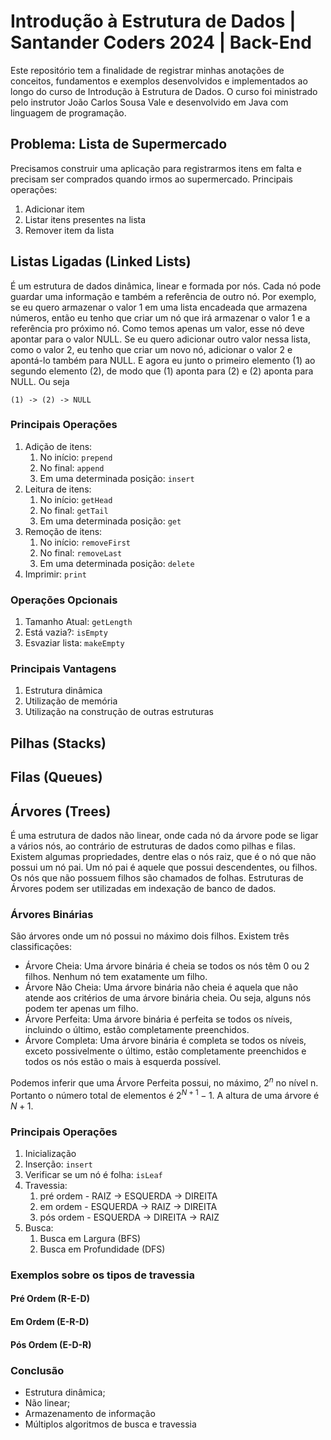 
#  Introdução à Estrutura de Dados | Santander Coders 2024 | Back-End

Este repositório tem a finalidade de registrar minhas anotações de conceitos, fundamentos e exemplos desenvolvidos e
implementados ao longo do curso de Introdução à Estrutura de Dados.
O curso foi ministrado pelo instrutor João Carlos Sousa Vale e desenvolvido em Java com linguagem de programação.


## Problema: Lista de Supermercado

Precisamos construir uma aplicação para registrarmos itens em falta e precisam ser comprados quando irmos ao 
supermercado. Principais operações:

1. Adicionar item
2. Listar itens presentes na lista
3. Remover item da lista

 
## Listas Ligadas (Linked Lists)

É um estrutura de dados dinâmica, linear e formada por nós. Cada nó pode guardar uma informação e também a
referência de outro nó. Por exemplo, se eu quero armazenar o valor 1 em uma lista encadeada que armazena números, então
eu tenho que criar um nó que irá armazenar o valor 1 e a referência pro próximo nó. Como temos apenas um valor, esse nó
deve apontar para o valor NULL. Se eu quero adicionar outro valor nessa lista, como o valor 2, eu tenho que criar um novo
nó, adicionar o valor 2 e apontá-lo também para NULL. E agora eu junto o primeiro elemento (1) ao segundo elemento (2),
de modo que (1) aponta para (2) e (2) aponta para NULL. Ou seja
```
(1) -> (2) -> NULL
```

### Principais Operações
1. Adição de itens:
   1. No início: `prepend`
   2. No final: `append`
   3. Em uma determinada posição: `insert`
2. Leitura de itens:
    1. No início: `getHead`
    2. No final: `getTail`
    3. Em uma determinada posição: `get`
3. Remoção de itens:
    1. No início: `removeFirst`
    2. No final: `removeLast`
    3. Em uma determinada posição: `delete`
4. Imprimir: `print`

### Operações Opcionais

1. Tamanho Atual: `getLength`
2. Está vazia?: `isEmpty`
3. Esvaziar lista: `makeEmpty`

### Principais Vantagens

1. Estrutura dinâmica
2. Utilização de memória
3. Utilização na construção de outras estruturas

## Pilhas (Stacks)

## Filas (Queues)

## Árvores (Trees)

É uma estrutura de dados não linear, onde cada nó da árvore pode se ligar a vários nós, ao contrário de estruturas de 
dados como pilhas e filas. Existem algumas propriedades, dentre elas o nós raiz, que é o nó que não possui um nó pai. 
Um nó pai é aquele que possui descendentes, ou filhos.
Os nós que não possuem filhos são chamados de folhas.
Estruturas de Árvores podem ser utilizadas em indexação de banco de dados.

### Árvores Binárias
São árvores onde um nó possui no máximo dois filhos. Existem três classificações:
- Árvore Cheia: Uma árvore binária é cheia se todos os nós têm 0 ou 2 filhos. Nenhum nó tem exatamente um filho.
- Árvore Não Cheia: Uma árvore binária não cheia é aquela que não atende aos critérios de uma árvore binária cheia. 
Ou seja, alguns nós podem ter apenas um filho.
- Árvore Perfeita: Uma árvore binária é perfeita se todos os níveis, incluindo o último, estão completamente 
preenchidos.
- Árvore Completa: Uma árvore binária é completa se todos os níveis, exceto possivelmente o último, estão completamente 
preenchidos e todos os nós estão o mais à esquerda possível.

Podemos inferir que uma Árvore Perfeita possui, no máximo, $2^n$ no nível n. Portanto o número total de elementos é $2^{N+1} - 1$. A altura de uma árvore é $N+1$.

### Principais Operações
1. Inicialização
2. Inserção: ``insert``
3. Verificar se um nó é folha: ``isLeaf``
4. Travessia:
   1. pré ordem - RAIZ -> ESQUERDA -> DIREITA
   2. em ordem - ESQUERDA -> RAIZ -> DIREITA
   3. pós ordem - ESQUERDA -> DIREITA -> RAIZ
5. Busca:
   1. Busca em Largura (BFS)
   2. Busca em Profundidade (DFS)

### Exemplos sobre os tipos de travessia
#### Pré Ordem (R-E-D)
#### Em Ordem (E-R-D)
#### Pós Ordem (E-D-R)

### Conclusão
- Estrutura dinâmica;
- Não linear;
- Armazenamento de informação
- Múltiplos algoritmos de busca e travessia